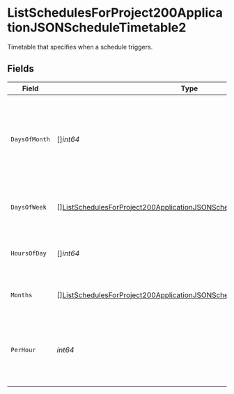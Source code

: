 # ListSchedulesForProject200ApplicationJSONScheduleTimetable2

Timetable that specifies when a schedule triggers.


## Fields

| Field                                                                                                                                                                       | Type                                                                                                                                                                        | Required                                                                                                                                                                    | Description                                                                                                                                                                 |
| --------------------------------------------------------------------------------------------------------------------------------------------------------------------------- | --------------------------------------------------------------------------------------------------------------------------------------------------------------------------- | --------------------------------------------------------------------------------------------------------------------------------------------------------------------------- | --------------------------------------------------------------------------------------------------------------------------------------------------------------------------- |
| `DaysOfMonth`                                                                                                                                                               | []*int64*                                                                                                                                                                   | :heavy_check_mark:                                                                                                                                                          | Days in a month in which the schedule triggers. This is mutually exclusive with days in a week.                                                                             |
| `DaysOfWeek`                                                                                                                                                                | [][ListSchedulesForProject200ApplicationJSONScheduleTimetable2DaysOfWeek](../../models/operations/listschedulesforproject200applicationjsonscheduletimetable2daysofweek.md) | :heavy_minus_sign:                                                                                                                                                          | Days in a week in which the schedule triggers.                                                                                                                              |
| `HoursOfDay`                                                                                                                                                                | []*int64*                                                                                                                                                                   | :heavy_check_mark:                                                                                                                                                          | Hours in a day in which the schedule triggers.                                                                                                                              |
| `Months`                                                                                                                                                                    | [][ListSchedulesForProject200ApplicationJSONScheduleTimetable2Months](../../models/operations/listschedulesforproject200applicationjsonscheduletimetable2months.md)         | :heavy_minus_sign:                                                                                                                                                          | Months in which the schedule triggers.                                                                                                                                      |
| `PerHour`                                                                                                                                                                   | *int64*                                                                                                                                                                     | :heavy_check_mark:                                                                                                                                                          | Number of times a schedule triggers per hour, value must be between 1 and 60                                                                                                |